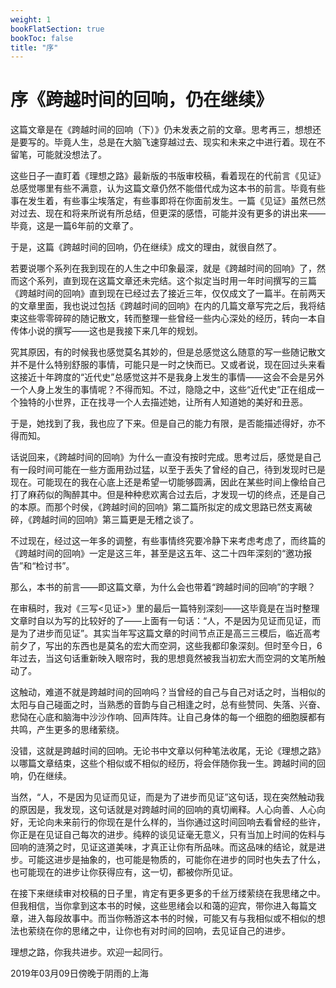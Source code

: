 ```yaml
---
weight: 1
bookFlatSection: true
bookToc: false
title: "序"
---
```


# 序《跨越时间的回响，仍在继续》

这篇文章是在《跨越时间的回响（下）》仍未发表之前的文章。思考再三，想想还是要写的。毕竟人生，总是在大脑飞速穿越过去、现实和未来之中进行着。现在不留笔，可能就没想法了。

这些日子一直盯着《理想之路》最新版的书版审校稿，看着现在的代前言《见证》总感觉哪里有些不满意，认为这篇文章仍然不能借代成为这本书的前言。毕竟有些事在发生着，有些事尘埃落定，有些事即将在你面前发生。一篇《见证》虽然已然对过去、现在和将来所说有所总结，但更深的感悟，可能并没有更多的讲出来——毕竟，这是一篇6年前的文章了。

于是，这篇《跨越时间的回响，仍在继续》成文的理由，就很自然了。

若要说哪个系列在我到现在的人生之中印象最深，就是《跨越时间的回响》了，然而这个系列，直到现在这篇文章还未完结。这个拟定当时用一年时间撰写的三篇《跨越时间的回响》直到现在已经过去了接近三年，仅仅成文了一篇半。在前两天的文章里面，我也说过包括《跨越时间的回响》在内的几篇文章写完之后，我将结束这些零零碎碎的随记散文，转而整理一些曾经一些内心深处的经历，转向一本自传体小说的撰写——这也是我接下来几年的规划。

究其原因，有的时候我也感觉莫名其妙的，但是总感觉这么随意的写一些随记散文并不是什么特别舒服的事情，可能只是一时之快而已。又或者说，现在回过头来看这接近十年跨度的“近代史”总感觉这并不是我身上发生的事情——这会不会是另外一个人身上发生的事情呢？不得而知。不过，隐隐之中，这些“近代史”正在组成一个独特的小世界，正在找寻一个人去描述她，让所有人知道她的美好和丑恶。

于是，她找到了我，我也应了下来。但是自己的能力有限，是否能描述得好，亦不得而知。

话说回来，《跨越时间的回响》为什么一直没有按时完成。思考过后，感觉是自己有一段时间可能在一些方面用劲过猛，以至于丢失了曾经的自己，待到发现时已是现在。可能现在的我在心底上还是希望一切能够圆满，因此在某些时间上像给自己打了麻药似的陶醉其中。但是种种悲欢离合过去后，才发现一切的终点，还是自己的本原。而那个时侯，《跨越时间的回响》第二篇所拟定的成文思路已然支离破碎，《跨越时间的回响》第三篇更是无稽之谈了。

不过现在，经过这一年多的调整，有些事情终究要冷静下来考虑考虑了，而终篇的《跨越时间的回响》一定是这三年，甚至是这五年、这二十四年深刻的“邀功报告”和“检讨书”。

那么，本书的前言——即这篇文章，为什么会也带着“跨越时间的回响”的字眼？

在审稿时，我对《三写<见证>》里的最后一篇特别深刻——这毕竟是在当时整理文章时自以为写的比较好的了——上面有一句话：“人，不是因为见证而见证，而是为了进步而见证”。其实当年写这篇文章的时间节点正是高三三模后，临近高考前夕了，写出的东西也是莫名的宏大而空洞，这些我都印象深刻。但时至今日，6年过去，当这句话重新映入眼帘时，我的思想竟然被我当初宏大而空洞的文笔所触动了。

这触动，难道不就是跨越时间的回响吗？当曾经的自己与自己对话之时，当相似的太阳与自己碰面之时，当熟悉的音韵与自己相逢之时，总有些赞同、失落、兴奋、悲恸在心底和脑海中沙沙作响、回声阵阵。让自己身体的每一个细胞的细胞膜都有共鸣，产生更多的思绪萦绕。

没错，这就是跨越时间的回响。无论书中文章以何种笔法收尾，无论《理想之路》以哪篇文章结束，这些个相似或不相似的经历，将会伴随你我一生。跨越时间的回响，仍在继续。

当然，“人，不是因为见证而见证，而是为了进步而见证”这句话，现在突然触动我的原因是，我发现，这句话就是对跨越时间的回响的真切阐释。人心向善、人心向好，无论向未来前行的你现在是什么样的，当你通过这时间回响去看曾经的些许，你正是在见证自己每次的进步。纯粹的谈见证毫无意义，只有当加上时间的佐料与回响的涟漪之时，见证这道美味，才真正让你有所品味。而这品味的结论，就是进步。可能这进步是抽象的，也可能是物质的，可能你在进步的同时也失去了什么，也可能现在的进步让你获得应有，这一切，都被你所见证。

在接下来继续审对校稿的日子里，肯定有更多更多的千丝万缕萦绕在我思绪之中。但我相信，当你拿到这本书的时候，这些思绪会以和蔼的迎宾，带你进入每篇文章，进入每段故事中。而当你畅游这本书的时候，可能又有与我相似或不相似的想法也萦绕在你的思绪之中，让你也有对时间的回响，去见证自己的进步。

理想之路，你我共进步。欢迎一起同行。

2019年03月09日傍晚于阴雨的上海